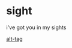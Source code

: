 # sight
i've got you in my sights

[alt-tag](https://i.ytimg.com/vi/QFpnQn6lpBY/maxresdefault.jpg)

